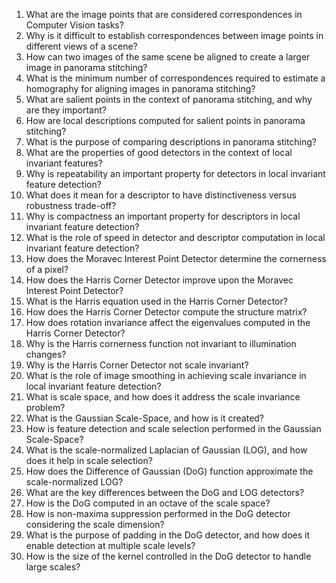 1. What are the image points that are considered correspondences in Computer Vision tasks?
2. Why is it difficult to establish correspondences between image points in different views of a scene?
3. How can two images of the same scene be aligned to create a larger image in panorama stitching?
4. What is the minimum number of correspondences required to estimate a homography for aligning images in panorama stitching?
5. What are salient points in the context of panorama stitching, and why are they important?
6. How are local descriptions computed for salient points in panorama stitching?
7. What is the purpose of comparing descriptions in panorama stitching?
8. What are the properties of good detectors in the context of local invariant features?
9. Why is repeatability an important property for detectors in local invariant feature detection?
10. What does it mean for a descriptor to have distinctiveness versus robustness trade-off?
11. Why is compactness an important property for descriptors in local invariant feature detection?
12. What is the role of speed in detector and descriptor computation in local invariant feature detection?
13. How does the Moravec Interest Point Detector determine the cornerness of a pixel?
14. How does the Harris Corner Detector improve upon the Moravec Interest Point Detector?
15. What is the Harris equation used in the Harris Corner Detector?
16. How does the Harris Corner Detector compute the structure matrix?
17. How does rotation invariance affect the eigenvalues computed in the Harris Corner Detector?
18. Why is the Harris cornerness function not invariant to illumination changes?
19. Why is the Harris Corner Detector not scale invariant?
20. What is the role of image smoothing in achieving scale invariance in local invariant feature detection?
21. What is scale space, and how does it address the scale invariance problem?
22. What is the Gaussian Scale-Space, and how is it created?
23. How is feature detection and scale selection performed in the Gaussian Scale-Space?
24. What is the scale-normalized Laplacian of Gaussian (LOG), and how does it help in scale selection?
25. How does the Difference of Gaussian (DoG) function approximate the scale-normalized LOG?
26. What are the key differences between the DoG and LOG detectors?
27. How is the DoG computed in an octave of the scale space?
28. How is non-maxima suppression performed in the DoG detector considering the scale dimension?
29. What is the purpose of padding in the DoG detector, and how does it enable detection at multiple scale levels?
30. How is the size of the kernel controlled in the DoG detector to handle large scales?